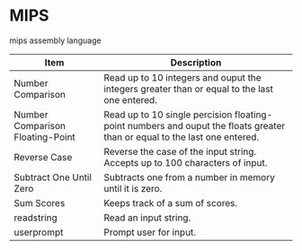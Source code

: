 MIPS
=======

mips assembly language

| Item                 | Description     |
|----------------------|--------|
| Number Comparison                | Read up to 10 integers and ouput the integers greater than or equal to the last one entered. |
| Number Comparison Floating-Point | Read up to 10 single percision floating-point numbers and ouput the floats greater than or equal to the last one entered. |
| Reverse Case                     | Reverse the case of the input string. Accepts up to 100 characters of input.  |
| Subtract One Until Zero          | Subtracts one from a number in memory until it is zero. |
| Sum Scores                       | Keeps track of a sum of scores.   |
| readstring                       | Read an input string. |
| userprompt                       | Prompt user for input. |

